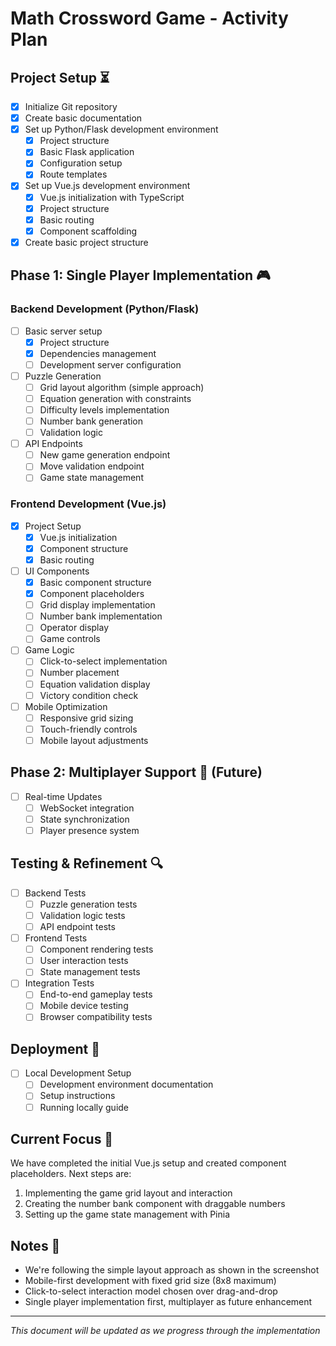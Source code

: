 # Math Crossword Game - Activity Plan

## Project Setup ⏳
- [x] Initialize Git repository
- [x] Create basic documentation
- [x] Set up Python/Flask development environment
  - [x] Project structure
  - [x] Basic Flask application
  - [x] Configuration setup
  - [x] Route templates
- [x] Set up Vue.js development environment
  - [x] Vue.js initialization with TypeScript
  - [x] Project structure
  - [x] Basic routing
  - [x] Component scaffolding
- [x] Create basic project structure

## Phase 1: Single Player Implementation 🎮

### Backend Development (Python/Flask)
- [ ] Basic server setup
  - [x] Project structure
  - [x] Dependencies management
  - [ ] Development server configuration

- [ ] Puzzle Generation
  - [ ] Grid layout algorithm (simple approach)
  - [ ] Equation generation with constraints
  - [ ] Difficulty levels implementation
  - [ ] Number bank generation
  - [ ] Validation logic

- [ ] API Endpoints
  - [ ] New game generation endpoint
  - [ ] Move validation endpoint
  - [ ] Game state management

### Frontend Development (Vue.js)
- [x] Project Setup
  - [x] Vue.js initialization
  - [x] Component structure
  - [x] Basic routing

- [ ] UI Components
  - [x] Basic component structure
  - [x] Component placeholders
  - [ ] Grid display implementation
  - [ ] Number bank implementation
  - [ ] Operator display
  - [ ] Game controls

- [ ] Game Logic
  - [ ] Click-to-select implementation
  - [ ] Number placement
  - [ ] Equation validation display
  - [ ] Victory condition check

- [ ] Mobile Optimization
  - [ ] Responsive grid sizing
  - [ ] Touch-friendly controls
  - [ ] Mobile layout adjustments

## Phase 2: Multiplayer Support 🤝 (Future)
- [ ] Real-time Updates
  - [ ] WebSocket integration
  - [ ] State synchronization
  - [ ] Player presence system

## Testing & Refinement 🔍
- [ ] Backend Tests
  - [ ] Puzzle generation tests
  - [ ] Validation logic tests
  - [ ] API endpoint tests

- [ ] Frontend Tests
  - [ ] Component rendering tests
  - [ ] User interaction tests
  - [ ] State management tests

- [ ] Integration Tests
  - [ ] End-to-end gameplay tests
  - [ ] Mobile device testing
  - [ ] Browser compatibility tests

## Deployment 🚀
- [ ] Local Development Setup
  - [ ] Development environment documentation
  - [ ] Setup instructions
  - [ ] Running locally guide

## Current Focus 🎯
We have completed the initial Vue.js setup and created component placeholders. Next steps are:
1. Implementing the game grid layout and interaction
2. Creating the number bank component with draggable numbers
3. Setting up the game state management with Pinia

## Notes 📝
- We're following the simple layout approach as shown in the screenshot
- Mobile-first development with fixed grid size (8x8 maximum)
- Click-to-select interaction model chosen over drag-and-drop
- Single player implementation first, multiplayer as future enhancement

---
*This document will be updated as we progress through the implementation* 
